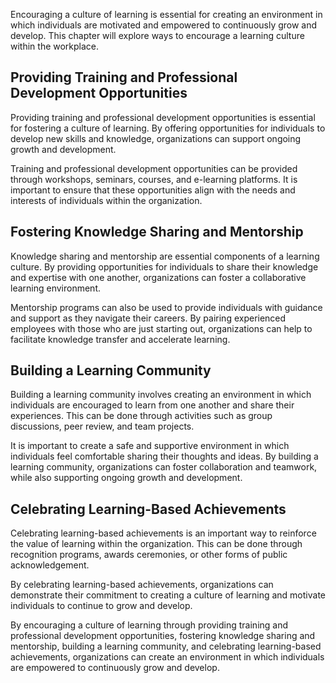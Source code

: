 
Encouraging a culture of learning is essential for creating an environment in which individuals are motivated and empowered to continuously grow and develop. This chapter will explore ways to encourage a learning culture within the workplace.

Providing Training and Professional Development Opportunities
-------------------------------------------------------------

Providing training and professional development opportunities is essential for fostering a culture of learning. By offering opportunities for individuals to develop new skills and knowledge, organizations can support ongoing growth and development.

Training and professional development opportunities can be provided through workshops, seminars, courses, and e-learning platforms. It is important to ensure that these opportunities align with the needs and interests of individuals within the organization.

Fostering Knowledge Sharing and Mentorship
------------------------------------------

Knowledge sharing and mentorship are essential components of a learning culture. By providing opportunities for individuals to share their knowledge and expertise with one another, organizations can foster a collaborative learning environment.

Mentorship programs can also be used to provide individuals with guidance and support as they navigate their careers. By pairing experienced employees with those who are just starting out, organizations can help to facilitate knowledge transfer and accelerate learning.

Building a Learning Community
-----------------------------

Building a learning community involves creating an environment in which individuals are encouraged to learn from one another and share their experiences. This can be done through activities such as group discussions, peer review, and team projects.

It is important to create a safe and supportive environment in which individuals feel comfortable sharing their thoughts and ideas. By building a learning community, organizations can foster collaboration and teamwork, while also supporting ongoing growth and development.

Celebrating Learning-Based Achievements
---------------------------------------

Celebrating learning-based achievements is an important way to reinforce the value of learning within the organization. This can be done through recognition programs, awards ceremonies, or other forms of public acknowledgement.

By celebrating learning-based achievements, organizations can demonstrate their commitment to creating a culture of learning and motivate individuals to continue to grow and develop.

By encouraging a culture of learning through providing training and professional development opportunities, fostering knowledge sharing and mentorship, building a learning community, and celebrating learning-based achievements, organizations can create an environment in which individuals are empowered to continuously grow and develop.
